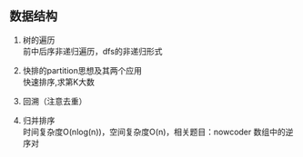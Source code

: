 ## 数据结构1. 树的遍历  前中后序非递归遍历，dfs的非递归形式2. 快排的partition思想及其两个应用  快速排序,求第K大数3. 回溯（注意去重）  4. 归并排序  时间复杂度O(nlog(n))，空间复杂度O(n)，相关题目：nowcoder 数组中的逆序对